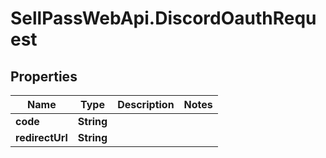 # SellPassWebApi.DiscordOauthRequest

## Properties

Name | Type | Description | Notes
------------ | ------------- | ------------- | -------------
**code** | **String** |  | 
**redirectUrl** | **String** |  | 


